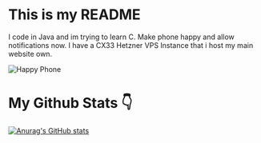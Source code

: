 # This is my README
I code in Java and im trying to learn C.
Make phone happy and allow notifications now.
I have a CX33 Hetzner VPS Instance that i host my main website own.

![Happy Phone](https://happyphone.tech/happyphone.png)

# My Github Stats 👇

[![Anurag's GitHub stats](https://github-readme-stats.vercel.app/api?username=opuadm)](https://github.com/anuraghazra/github-readme-stats)

